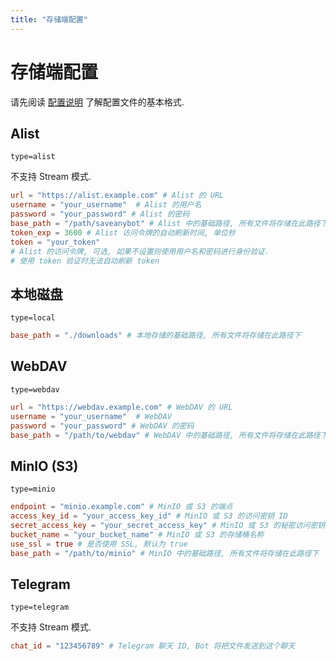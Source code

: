 ```yaml
---
title: "存储端配置"
---
```


# 存储端配置

请先阅读 [配置说明](../) 了解配置文件的基本格式.

## Alist

`type=alist`

不支持 Stream 模式.

```toml
url = "https://alist.example.com" # Alist 的 URL
username = "your_username"  # Alist 的用户名
password = "your_password" # Alist 的密码
base_path = "/path/saveanybot" # Alist 中的基础路径, 所有文件将存储在此路径下
token_exp = 3600 # Alist 访问令牌的自动刷新时间, 单位秒
token = "your_token" 
# Alist 的访问令牌, 可选, 如果不设置则使用用户名和密码进行身份验证. 
# 使用 token 验证时无法自动刷新 token
```

## 本地磁盘

`type=local`

```toml
base_path = "./downloads" # 本地存储的基础路径, 所有文件将存储在此路径下
```

## WebDAV
`type=webdav`

```toml
url = "https://webdav.example.com" # WebDAV 的 URL
username = "your_username"  # WebDAV
password = "your_password" # WebDAV 的密码
base_path = "/path/to/webdav" # WebDAV 中的基础路径, 所有文件将存储在此路径下
```

## MinIO (S3)

`type=minio`

```toml
endpoint = "minio.example.com" # MinIO 或 S3 的端点
access_key_id = "your_access_key_id" # MinIO 或 S3 的访问密钥 ID
secret_access_key = "your_secret_access_key" # MinIO 或 S3 的秘密访问密钥
bucket_name = "your_bucket_name" # MinIO 或 S3 的存储桶名称
use_ssl = true # 是否使用 SSL, 默认为 true
base_path = "/path/to/minio" # MinIO 中的基础路径, 所有文件将存储在此路径下
```

## Telegram

`type=telegram`

不支持 Stream 模式.

```toml
chat_id = "123456789" # Telegram 聊天 ID, Bot 将把文件发送到这个聊天
```